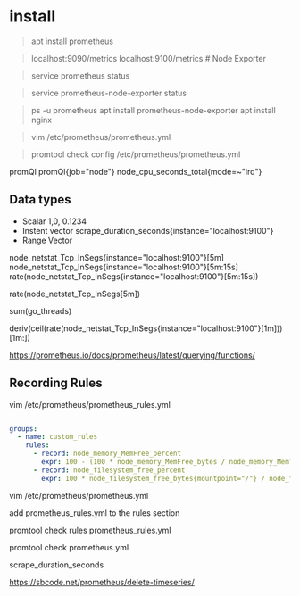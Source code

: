 
# install

> apt install prometheus

> localhost:9090/metrics
> localhost:9100/metrics # Node Exporter


> service prometheus status

> service prometheus-node-exporter status

> ps -u prometheus
apt install prometheus-node-exporter
apt install nginx


> vim /etc/prometheus/prometheus.yml

> promtool check config /etc/prometheus/prometheus.yml


promQl
promQl{job="node"}
node_cpu_seconds_total{mode=~"irq"}

## Data types

+ Scalar 1,0, 0.1234
+ Instent vector  scrape_duration_seconds{instance="localhost:9100"}
+ Range Vector 

node_netstat_Tcp_InSegs{instance="localhost:9100"}[5m]
node_netstat_Tcp_InSegs{instance="localhost:9100"}[5m:15s]
rate(node_netstat_Tcp_InSegs{instance="localhost:9100"}[5m:15s])

rate(node_netstat_Tcp_InSegs[5m])

sum(go_threads)

deriv(ceil(rate(node_netstat_Tcp_InSegs{instance="localhost:9100"}[1m]))[1m:])



https://prometheus.io/docs/prometheus/latest/querying/functions/


## Recording Rules

vim /etc/prometheus/prometheus_rules.yml
```yml

groups:
  - name: custom_rules
    rules:
      - record: node_memory_MemFree_percent
        expr: 100 - (100 * node_memory_MemFree_bytes / node_memory_MemTotal_bytes)
      - record: node_filesystem_free_percent
        expr: 100 * node_filesystem_free_bytes{mountpoint="/"} / node_filesystem_size_bytes{mountpoint="/"}

```

vim /etc/prometheus/prometheus.yml

add prometheus_rules.yml to the rules section 

promtool check rules prometheus_rules.yml


promtool check prometheus.yml








scrape_duration_seconds



https://sbcode.net/prometheus/delete-timeseries/
